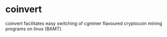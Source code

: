 coinvert
========

coinvert facilitates easy switching of cgminer flavoured cryptocoin mining programs on linux (BAMT).
